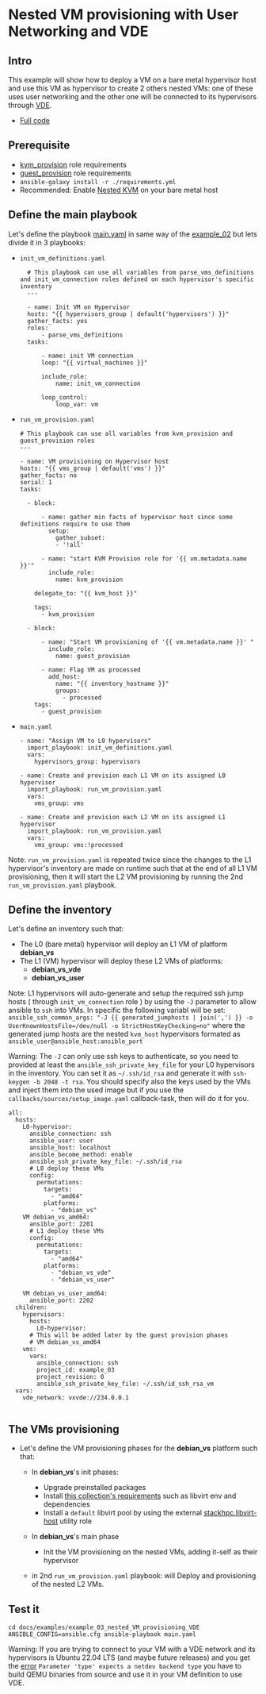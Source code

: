 Nested VM provisioning with User Networking and VDE
========================================================

Intro
-----

This example will show how to deploy a VM on a bare metal hypervisor host and use this VM as hypervisor to create 2 others nested VMs: one of these uses user networking and the other one will be connected to its hypervisors through [VDE](http://wiki.virtualsquare.org/#!repos.md#VDE).

- [Full code](//github.com/jjak0b/test_farm/tree/master/docs/examples/example_03_nested_VM_provisioning_VDE/)


Prerequisite
-------------

- [kvm_provision](../../roles/kvm_provision.md#Requirements ) role requirements
- [guest_provision](../../roles/guest_provision.md#Requirements ) role requirements
- ``` ansible-galaxy install -r ./requirements.yml ``` 
- Recommended: Enable [Nested KVM](https://www.linux-kvm.org/page/Nested_Guests) on your bare metal host

Define the main playbook
------------------------

Let's define the playbook [main.yaml](main.yaml) in same way of the [example_02](../example_02_VM_provisioning/index.md) but lets divide it in 3 playbooks:

- `init_vm_definitions.yaml`
  ```
    # This playbook can use all variables from parse_vms_definitions and init_vm_connection roles defined on each hypervisor's specific inventory
    ---

    - name: Init VM on Hypervisor
    hosts: "{{ hypervisors_group | default('hypervisors') }}"
    gather_facts: yes
    roles:
        - parse_vms_definitions
    tasks:  

        - name: init VM connection
        loop: "{{ virtual_machines }}"

        include_role:
            name: init_vm_connection
        
        loop_control:
            loop_var: vm
  ```

- `run_vm_provision.yaml`
  ```
  # This playbook can use all variables from kvm_provision and guest_provision roles
  ---

  - name: VM provisioning on Hypervisor host
  hosts: "{{ vms_group | default('vms') }}"
  gather_facts: no
  serial: 1
  tasks:

    - block:
      
        - name: gather min facts of hypervisor host since some definitions require to use them
          setup:
            gather_subset: 
            - '!all'
        
        - name: "start KVM Provision role for '{{ vm.metadata.name }}'"
          include_role: 
            name: kvm_provision
        
      delegate_to: "{{ kvm_host }}"
      
      tags:
        - kvm_provision

    - block:

        - name: "Start VM provisioning of '{{ vm.metadata.name }}' "
          include_role: 
            name: guest_provision
        
        - name: Flag VM as processed
          add_host:
            name: "{{ inventory_hostname }}"
            groups:
              - processed
      tags:
        - guest_provision

  ```
- `main.yaml`
  ```
  - name: "Assign VM to L0 hypervisors"
    import_playbook: init_vm_definitions.yaml
    vars:
      hypervisors_group: hypervisors

  - name: Create and provision each L1 VM on its assigned L0 hypervisor
    import_playbook: run_vm_provision.yaml
    vars:
      vms_group: vms

  - name: Create and provision each L2 VM on its assigned L1 hypervisor
    import_playbook: run_vm_provision.yaml
    vars:
      vms_group: vms:!processed
  ```

Note:  `run_vm_provision.yaml` is repeated twice since the changes to the L1 hypervisor's inventory are made on runtime such that at the end of all L1 VM provisioning, then it will start the L2 VM provisioning by running the 2nd `run_vm_provision.yaml` playbook.

Define the inventory
----

Let's define an inventory such that:
- The L0 (bare metal) hypervisor will deploy an L1 VM of platform **debian_vs**
- The L1 (VM) hypervisor will deploy these L2 VMs of platforms:
    - **debian_vs_vde**
    - **debian_vs_user**

Note: L1 hypervisors will auto-generate and setup the required ssh jump hosts ( through `init_vm_connection` role ) by using the `-J` parameter to allow ansible to `ssh` into VMs. In specific  the following variabl will be set: ``` ansible_ssh_common_args: "-J {{ generated_jumphosts | join(',') }} -o UserKnownHostsFile=/dev/null -o StrictHostKeyChecking=no" ``` where the generated jump hosts are the nested `kvm_host` hypervisors formated as `ansible_user@ansible_host:ansible_port`

Warning: The `-J` can only use ssh keys to authenticate, so you need to provided at least the `ansible_ssh_private_key_file` for your L0 hypervisors in the inventory. You can set it as `~/.ssh/id_rsa` and generate it with ```ssh-keygen -b 2048 -t rsa```. You should specify also the keys used by the VMs and inject them into the used image but if you use the `callbacks/sources/setup_image.yaml` callback-task, then will do it for you.

```
all:
  hosts:
    L0-hypervisor:
      ansible_connection: ssh
      ansible_user: user
      ansible_host: localhost
      ansible_become_method: enable
      ansible_ssh_private_key_file: ~/.ssh/id_rsa
      # L0 deploy these VMs
      config:
        permutations:
          targets:
            - "amd64"
          platforms:
            - "debian_vs"
    VM debian_vs_amd64:
      ansible_port: 2201
      # L1 deploy these VMs
      config:
        permutations:
          targets:
            - "amd64"
          platforms: 
            - "debian_vs_vde"
            - "debian_vs_user"

    VM debian_vs_user_amd64:
      ansible_port: 2202
  children:
    hypervisors:
      hosts:
        L0-hypervisor:
      # This will be added later by the guest provision phases
      # VM debian_vs_amd64
    vms:
      vars:
        ansible_connection: ssh
        project_id: example_03
        project_revision: 0
        ansible_ssh_private_key_file: ~/.ssh/id_ssh_rsa_vm
  vars:
    vde_network: vxvde://234.0.0.1
    
```

The VMs provisioning
--

- Let's define the VM provisioning phases for the **debian_vs** platform such that:
  - In **debian_vs**'s init phases:
    - Upgrade preinstalled packages
    - Install [this collection's requirements](../../index.md#Requirements) such as libvirt env and dependencies
    - Install a `default` libvirt pool by using the external [stackhpc.libvirt-host](https://github.com/stackhpc/ansible-role-libvirt-host) utility role
  - In **debian_vs**'s main phase
    - Init the VM provisioning on the nested VMs, adding it-self as their hypervisor

  - in 2nd `run_vm_provision.yaml` playbook: will Deploy and provisioning of the nested L2 VMs.

Test it
--

```
cd docs/examples/example_03_nested_VM_provisioning_VDE
ANSIBLE_CONFIG=ansible.cfg ansible-playbook main.yaml
```

Warning: If you are trying to connect to your VM with a VDE network and its hypervisors is Ubuntu 22.04 LTS (and maybe future releases) and you get the [error](https://askubuntu.com/questions/1427364/qemu-vde-network-backend-error) `Parameter 'type' expects a netdev backend type` you have to build QEMU binaries from source and use it in your VM definition to use VDE.
